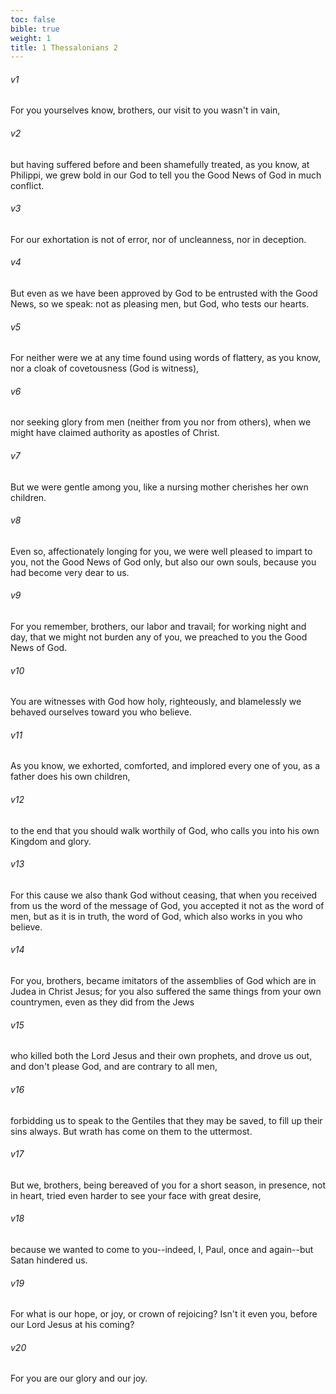 ```yaml
---
toc: false
bible: true
weight: 1
title: 1 Thessalonians 2
---
```




###### v1 
For you yourselves know, brothers, our visit to you wasn't in vain, 

###### v2 
but having suffered before and been shamefully treated, as you know, at Philippi, we grew bold in our God to tell you the Good News of God in much conflict. 

###### v3 
For our exhortation is not of error, nor of uncleanness, nor in deception. 

###### v4 
But even as we have been approved by God to be entrusted with the Good News, so we speak: not as pleasing men, but God, who tests our hearts. 

###### v5 
For neither were we at any time found using words of flattery, as you know, nor a cloak of covetousness (God is witness), 

###### v6 
nor seeking glory from men (neither from you nor from others), when we might have claimed authority as apostles of Christ. 

###### v7 
But we were gentle among you, like a nursing mother cherishes her own children. 

###### v8 
Even so, affectionately longing for you, we were well pleased to impart to you, not the Good News of God only, but also our own souls, because you had become very dear to us. 

###### v9 
For you remember, brothers, our labor and travail; for working night and day, that we might not burden any of you, we preached to you the Good News of God. 

###### v10 
You are witnesses with God how holy, righteously, and blamelessly we behaved ourselves toward you who believe. 

###### v11 
As you know, we exhorted, comforted, and implored every one of you, as a father does his own children, 

###### v12 
to the end that you should walk worthily of God, who calls you into his own Kingdom and glory. 

###### v13 
For this cause we also thank God without ceasing, that when you received from us the word of the message of God, you accepted it not as the word of men, but as it is in truth, the word of God, which also works in you who believe. 

###### v14 
For you, brothers, became imitators of the assemblies of God which are in Judea in Christ Jesus; for you also suffered the same things from your own countrymen, even as they did from the Jews 

###### v15 
who killed both the Lord Jesus and their own prophets, and drove us out, and don't please God, and are contrary to all men, 

###### v16 
forbidding us to speak to the Gentiles that they may be saved, to fill up their sins always. But wrath has come on them to the uttermost. 

###### v17 
But we, brothers, being bereaved of you for a short season, in presence, not in heart, tried even harder to see your face with great desire, 

###### v18 
because we wanted to come to you--indeed, I, Paul, once and again--but Satan hindered us. 

###### v19 
For what is our hope, or joy, or crown of rejoicing? Isn't it even you, before our Lord Jesus at his coming? 

###### v20 
For you are our glory and our joy.
